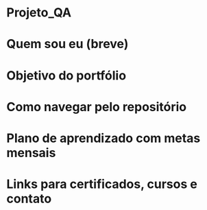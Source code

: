 # Projeto_QA

# Quem sou eu (breve)
# Objetivo do portfólio
# Como navegar pelo repositório
# Plano de aprendizado com metas mensais
# Links para certificados, cursos e contato
